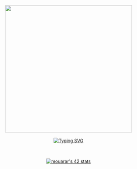 <div align="center">
<img src="https://github.com/Anmol-Baranwal/Cool-GIFs-For-GitHub/assets/74038190/7b282ec6-fcc3-4600-90a7-2c3140549f58" width="400">
<br><br>
<a href="https://git.io/typing-svg"><img src="https://readme-typing-svg.demolab.com?font=Fira+Code&duration=3000&pause=500&color=FFFFFF&background=FFFFFF00&center=true&width=445&lines=Hello+there+%3A);I'm+Mohamed+Ouarar;a+Computer+Science+Student+at+1337" alt="Typing SVG" /></a>
  
  <br><br>
  <a href="https://github.com/oakoudad/badge42"><img src="https://badge.mediaplus.ma/greenbinary/mouarar" alt="mouarar's 42 stats" /></a>
  <!--
<a href="https://git.io/typing-svg"><img src="https://readme-typing-svg.demolab.com?font=Fira+Code&duration=1500&color=000000&background=FFFFFF00&center=true&multiline=true&repeat=false&width=445&lines=Hello+there+%3A);I'm+Mohamed+Ouarar;a+Computer+Science+Student+at+1337" alt="Typing SVG" /></a><!--
**MohamedOuarar/MohamedOuarar** is a ✨ _special_ ✨ repository because its `README.md` (this file) appears on your GitHub profile.

Here are some ideas to get you started:
